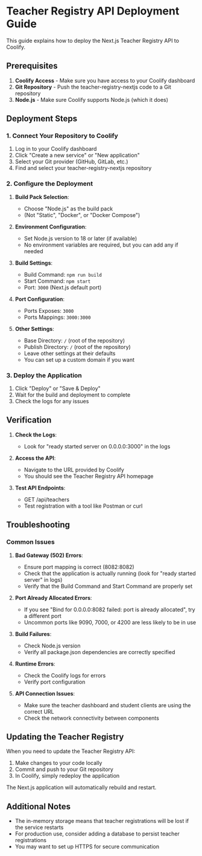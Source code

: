 # Teacher Registry API Deployment Guide

This guide explains how to deploy the Next.js Teacher Registry API to Coolify.

## Prerequisites

1. **Coolify Access** - Make sure you have access to your Coolify dashboard
2. **Git Repository** - Push the teacher-registry-nextjs code to a Git repository
3. **Node.js** - Make sure Coolify supports Node.js (which it does)

## Deployment Steps

### 1. Connect Your Repository to Coolify

1. Log in to your Coolify dashboard
2. Click "Create a new service" or "New application"
3. Select your Git provider (GitHub, GitLab, etc.)
4. Find and select your teacher-registry-nextjs repository

### 2. Configure the Deployment

1. **Build Pack Selection**:

   - Choose "Node.js" as the build pack
   - (Not "Static", "Docker", or "Docker Compose")

2. **Environment Configuration**:

   - Set Node.js version to 18 or later (if available)
   - No environment variables are required, but you can add any if needed

3. **Build Settings**:

   - Build Command: `npm run build`
   - Start Command: `npm start`
   - Port: `3000` (Next.js default port)

4. **Port Configuration**:

   - Ports Exposes: `3000`
   - Ports Mappings: `3000:3000`

5. **Other Settings**:
   - Base Directory: `/` (root of the repository)
   - Publish Directory: `/` (root of the repository)
   - Leave other settings at their defaults
   - You can set up a custom domain if you want

### 3. Deploy the Application

1. Click "Deploy" or "Save & Deploy"
2. Wait for the build and deployment to complete
3. Check the logs for any issues

## Verification

1. **Check the Logs**:

   - Look for "ready started server on 0.0.0.0:3000" in the logs

2. **Access the API**:

   - Navigate to the URL provided by Coolify
   - You should see the Teacher Registry API homepage

3. **Test API Endpoints**:
   - GET /api/teachers
   - Test registration with a tool like Postman or curl

## Troubleshooting

### Common Issues

1. **Bad Gateway (502) Errors**:

   - Ensure port mapping is correct (8082:8082)
   - Check that the application is actually running (look for "ready started server" in logs)
   - Verify that the Build Command and Start Command are properly set

2. **Port Already Allocated Errors**:

   - If you see "Bind for 0.0.0.0:8082 failed: port is already allocated", try a different port
   - Uncommon ports like 9090, 7000, or 4200 are less likely to be in use

3. **Build Failures**:

   - Check Node.js version
   - Verify all package.json dependencies are correctly specified

4. **Runtime Errors**:

   - Check the Coolify logs for errors
   - Verify port configuration

5. **API Connection Issues**:
   - Make sure the teacher dashboard and student clients are using the correct URL
   - Check the network connectivity between components

## Updating the Teacher Registry

When you need to update the Teacher Registry API:

1. Make changes to your code locally
2. Commit and push to your Git repository
3. In Coolify, simply redeploy the application

The Next.js application will automatically rebuild and restart.

## Additional Notes

- The in-memory storage means that teacher registrations will be lost if the service restarts
- For production use, consider adding a database to persist teacher registrations
- You may want to set up HTTPS for secure communication
